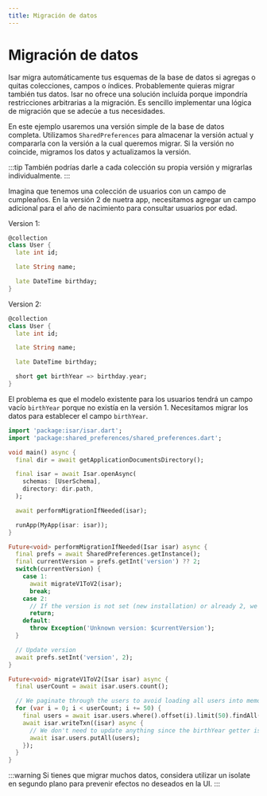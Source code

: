 ```yaml
---
title: Migración de datos
---
```


# Migración de datos

Isar migra automáticamente tus esquemas de la base de datos si agregas o quitas colecciones, campos o índices. Probablemente quieras migrar también tus datos. Isar no ofrece una solución incluída porque impondría restricciones arbitrarias a la migración. Es sencillo implementar una lógica de migración que se adecúe a tus necesidades.

En este ejemplo usaremos una versión simple de la base de datos completa. Utilizamos `SharedPreferences` para almacenar la versión actual y compararla con la versión a la cual queremos migrar. Si la versión no coincide, migramos los datos y actualizamos la versión.

:::tip
También podrías darle a cada colección su propia versión y migrarlas individualmente.
:::

Imagina que tenemos una colección de usuarios con un campo de cumpleaños. En la versión 2 de nuetra app, necesitamos agregar un campo adicional para el año de nacimiento para consultar usuarios por edad.

Version 1:

```dart
@collection
class User {
  late int id;

  late String name;

  late DateTime birthday;
}
```

Version 2:

```dart
@collection
class User {
  late int id;

  late String name;

  late DateTime birthday;

  short get birthYear => birthday.year;
}
```

El problema es que el modelo existente para los usuarios tendrá un campo vacío `birthYear` porque no existía en la versión 1. Necesitamos migrar los datos para establecer el campo `birthYear`.

```dart
import 'package:isar/isar.dart';
import 'package:shared_preferences/shared_preferences.dart';

void main() async {
  final dir = await getApplicationDocumentsDirectory();

  final isar = await Isar.openAsync(
    schemas: [UserSchema],
    directory: dir.path,
  );

  await performMigrationIfNeeded(isar);

  runApp(MyApp(isar: isar));
}

Future<void> performMigrationIfNeeded(Isar isar) async {
  final prefs = await SharedPreferences.getInstance();
  final currentVersion = prefs.getInt('version') ?? 2;
  switch(currentVersion) {
    case 1:
      await migrateV1ToV2(isar);
      break;
    case 2:
      // If the version is not set (new installation) or already 2, we do not need to migrate
      return;
    default:
      throw Exception('Unknown version: $currentVersion');
  }

  // Update version
  await prefs.setInt('version', 2);
}

Future<void> migrateV1ToV2(Isar isar) async {
  final userCount = await isar.users.count();

  // We paginate through the users to avoid loading all users into memory at once
  for (var i = 0; i < userCount; i += 50) {
    final users = await isar.users.where().offset(i).limit(50).findAll();
    await isar.writeTxn((isar) async {
      // We don't need to update anything since the birthYear getter is used
      await isar.users.putAll(users);
    });
  }
}
```

:::warning
Si tienes que migrar muchos datos, considera utilizar un isolate en segundo plano para prevenir efectos no deseados en la UI.
:::
